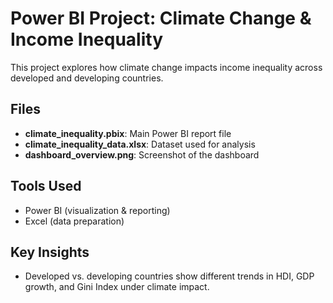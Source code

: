# Power BI Project: Climate Change & Income Inequality

This project explores how climate change impacts income inequality across developed and developing countries.  

## Files
- **climate_inequality.pbix**: Main Power BI report file  
- **climate_inequality_data.xlsx**: Dataset used for analysis  
- **dashboard_overview.png**: Screenshot of the dashboard  

## Tools Used
- Power BI (visualization & reporting)  
- Excel (data preparation)  

## Key Insights
- Developed vs. developing countries show different trends in HDI, GDP growth, and Gini Index under climate impact.
